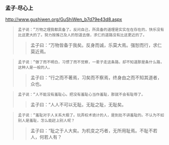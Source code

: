 ### 孟子·尽心上
http://www.gushiwen.org/GuShiWen_b7d79e43d8.aspx
>`孟子说：“万物之理我都具备了。反问自己，所具备的道理是实实在在存在的，快乐没有比这更大的了。努力按推己及人的恕道去做，求仁的道路没有比这更近的了。`
>>孟子曰：“万物皆备于我矣。反身而诚，乐莫大焉。强恕而行，求仁莫近焉。

>`孟子说：“做了而不明白，习惯了而不觉察，一辈子走这条路，却不知道那是条什么路，这种人是一般的人。`
>>孟子曰：“行之而不著焉，习矣而不察焉，终身由之而不知其道者，众也。

>`孟子说：“人不能没有羞耻心。把没有羞耻心当作羞耻，那就不会有耻辱了。`
>>孟子曰：“人人不可以无耻。无耻之耻，无耻矣。

>`孟子说：“羞耻对于人关系大极了。玩弄权术诡计的人，是到处不讲羞耻的。不认为不如别人是羞耻，怎么能赶上别人呢？` 
>>孟子曰：“耻之于人大矣。为机变之巧者，无所用耻焉。不耻不若人，何若人有？
